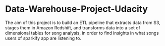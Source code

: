 # Data-Warehouse-Project-Udacity
The aim of this project is to build an ETL pipeline that extracts data from S3, stages them in Amazon Redshift, and transforms data into a set of dimensional tables for song analysis, in order to find insights in what songs users of  sparkify app are listening to.
